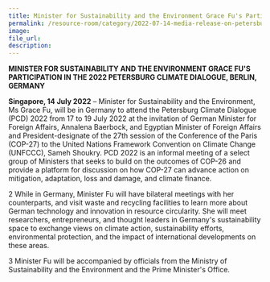```yaml
---  
title: Minister for Sustainability and the Environment Grace Fu's Participation in the 2022 Petersburg Climate Dialogue, Berlin, Germany
permalink: /resource-room/category/2022-07-14-media-release-on-petersburg-climate-dialogue-2022  
image:  
file_url:  
description:  
---
```


**MINISTER FOR SUSTAINABILITY AND THE ENVIRONMENT GRACE FU'S PARTICIPATION IN THE 2022 PETERSBURG CLIMATE DIALOGUE, BERLIN, GERMANY**

**Singapore, 14 July 2022** – Minister for Sustainability and the Environment, Ms Grace Fu, will be in Germany to attend the Petersburg Climate Dialogue (PCD) 2022 from 17 to 19 July 2022 at the invitation of German Minister for Foreign Affairs, Annalena Baerbock, and Egyptian Minister of Foreign Affairs and President-designate of the 27th session of the Conference of the Paris (COP-27) to the United Nations Framework Convention on Climate Change (UNFCCC), Sameh Shoukry. PCD 2022 is an informal meeting of a select group of Ministers that seeks to build on the outcomes of COP-26 and provide a platform for discussion on how COP-27 can advance action on mitigation, adaptation, loss and damage, and climate finance.

2 While in Germany, Minister Fu will have bilateral meetings with her counterparts, and visit waste and recycling facilities to learn more about German technology and innovation in resource circularity. She will meet researchers, entrepreneurs, and thought leaders in Germany's sustainability space to exchange views on climate action, sustainability efforts, environmental protection, and the impact of international developments on these areas.

3 Minister Fu will be accompanied by officials from the Ministry of Sustainability and the Environment and the Prime Minister's Office.
